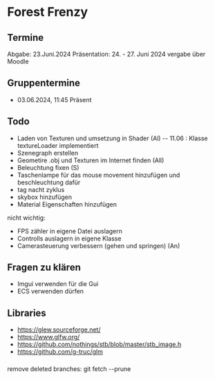 # Forest Frenzy 

## Termine

Abgabe:  23.Juni.2024
Präsentation: 24. - 27. Juni 2024 vergabe über Moodle

## Gruppentermine

- 03.06.2024, 11:45 Präsent 

## Todo

- Laden von Texturen und umsetzung in Shader (Al)
-- 11.06 : Klasse textureLoader implementiert
- Szenegraph erstellen 
- Geometire .obj und Texturen im Internet finden (All)
- Beleuchtung fixen (S)
- Taschenlampe für das mouse movement hinzufügen und beschleuchtung dafür
- tag nacht zyklus 
- skybox hinzufügen
- Material Eigenschaften hinzufügen

nicht wichtig:
- FPS zähler in eigene Datei auslagern
- Controlls auslagern in eigene Klasse
- Camerasteuerung verbessern (gehen und springen) (An)
## Fragen zu klären

- Imgui verwenden für die Gui
- ECS verwenden dürfen

## Libraries 

- https://glew.sourceforge.net/
- https://www.glfw.org/
- https://github.com/nothings/stb/blob/master/stb_image.h
- https://github.com/g-truc/glm

###
remove deleted branches: git fetch --prune 